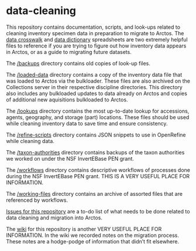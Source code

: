 # data-cleaning
This repository contains documentation, scripts, and look-ups related to cleaning inventory specimen data in preparation to migrate to Arctos. The [data crosswalk](Arctos_DataCrosswalk.xlsx) and [data dictionary](Arctos_DataDictionary.xlsx) spreadsheets are two extremely helpful files to reference if you are trying to figure out how inventory data appears in Arctos, or as a guide to migrating future datasets.

The [/backups](/backups) directory contains old copies of look-up files.

The [/loaded-data](/loaded-data) directory contains a copy of the inventory data file that was loaded to Arctos via the bulkloader. These files are also archived on the Collections server in their respective discipline directories. This directory also includes any bulkloaded updates to data already on Arctos and copies of additional new aquisitions bulkloaded to Arctos.

The [/lookups](/lookups) directory contains the most up-to-date lookup for accessions, agents, geography, and storage (part) locations. These files should be used while cleaning inventory data to save time and ensure consistency.

The [/refine-scripts](/refine-scripts) directory contains JSON snippets to use in OpenRefine while cleaning data.

The [/taxon-authorities](/taxon-authorities) directory contains backups of the taxon authorities we worked on under the NSF InvertEBase PEN grant.

The [/workflows](/workflows) directory contains descriptive workflows of processes done during the NSF InvertEBase PEN grant. THIS IS A VERY USEFUL PLACE FOR INFORMATION.

The [/working-files](/working-files) directory contains an archive of assorted files that are referenced by workflows.

[Issues for this repository](https://github.com/ChicagoAcademyofSciences/data-cleaning/issues) are a to-do list of what needs to be done related to data cleaning and migration into Arctos.

The [wiki](https://github.com/ChicagoAcademyofSciences/data-cleaning/wiki) for this repository is another VERY USEFUL PLACE FOR INFORMATION. In the wiki we recorded notes on the migration process. These notes are a hodge-podge of information that didn’t fit elsewhere.
